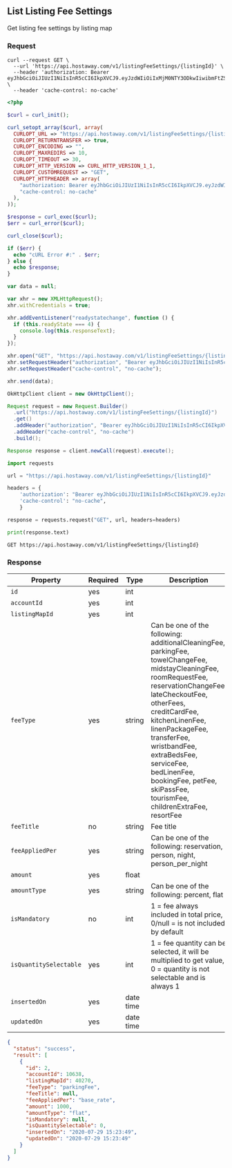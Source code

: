 ## List Listing Fee Settings

Get listing fee settings by listing map

### Request

```shell
curl --request GET \
  --url 'https://api.hostaway.com/v1/listingFeeSettings/{listingId}' \
  --header 'authorization: Bearer eyJhbGciOiJIUzI1NiIsInR5cCI6IkpXVCJ9.eyJzdWIiOiIxMjM0NTY3ODkwIiwibmFtZSI6IkpvaG4gRG9lIiwiaWF0IjoxNTE2MjM5MDIyfQ.SflKxwRJSMeKKF2QT4fwpMeJf36POk6yJV_adQssw5c' \
  --header 'cache-control: no-cache'
```

```php
<?php

$curl = curl_init();

curl_setopt_array($curl, array(
  CURLOPT_URL => "https://api.hostaway.com/v1/listingFeeSettings/{listingId}",
  CURLOPT_RETURNTRANSFER => true,
  CURLOPT_ENCODING => "",
  CURLOPT_MAXREDIRS => 10,
  CURLOPT_TIMEOUT => 30,
  CURLOPT_HTTP_VERSION => CURL_HTTP_VERSION_1_1,
  CURLOPT_CUSTOMREQUEST => "GET",
  CURLOPT_HTTPHEADER => array(
    "authorization: Bearer eyJhbGciOiJIUzI1NiIsInR5cCI6IkpXVCJ9.eyJzdWIiOiIxMjM0NTY3ODkwIiwibmFtZSI6IkpvaG4gRG9lIiwiaWF0IjoxNTE2MjM5MDIyfQ.SflKxwRJSMeKKF2QT4fwpMeJf36POk6yJV_adQssw5c",
    "cache-control: no-cache"
  ),
));

$response = curl_exec($curl);
$err = curl_error($curl);

curl_close($curl);

if ($err) {
  echo "cURL Error #:" . $err;
} else {
  echo $response;
}
```

```javascript
var data = null;

var xhr = new XMLHttpRequest();
xhr.withCredentials = true;

xhr.addEventListener("readystatechange", function () {
  if (this.readyState === 4) {
    console.log(this.responseText);
  }
});

xhr.open("GET", "https://api.hostaway.com/v1/listingFeeSettings/{listingId}");
xhr.setRequestHeader("authorization", "Bearer eyJhbGciOiJIUzI1NiIsInR5cCI6IkpXVCJ9.eyJzdWIiOiIxMjM0NTY3ODkwIiwibmFtZSI6IkpvaG4gRG9lIiwiaWF0IjoxNTE2MjM5MDIyfQ.SflKxwRJSMeKKF2QT4fwpMeJf36POk6yJV_adQssw5c");
xhr.setRequestHeader("cache-control", "no-cache");

xhr.send(data);
```

```java
OkHttpClient client = new OkHttpClient();

Request request = new Request.Builder()
  .url("https://api.hostaway.com/v1/listingFeeSettings/{listingId}")
  .get()
  .addHeader("authorization", "Bearer eyJhbGciOiJIUzI1NiIsInR5cCI6IkpXVCJ9.eyJzdWIiOiIxMjM0NTY3ODkwIiwibmFtZSI6IkpvaG4gRG9lIiwiaWF0IjoxNTE2MjM5MDIyfQ.SflKxwRJSMeKKF2QT4fwpMeJf36POk6yJV_adQssw5c")
  .addHeader("cache-control", "no-cache")
  .build();

Response response = client.newCall(request).execute();
```

```python
import requests

url = "https://api.hostaway.com/v1/listingFeeSettings/{listingId}"

headers = {
    'authorization': "Bearer eyJhbGciOiJIUzI1NiIsInR5cCI6IkpXVCJ9.eyJzdWIiOiIxMjM0NTY3ODkwIiwibmFtZSI6IkpvaG4gRG9lIiwiaWF0IjoxNTE2MjM5MDIyfQ.SflKxwRJSMeKKF2QT4fwpMeJf36POk6yJV_adQssw5c",
    'cache-control': "no-cache",
    }

response = requests.request("GET", url, headers=headers)

print(response.text)
```

`GET https://api.hostaway.com/v1/listingFeeSettings/{listingId}`

### Response

Property | Required | Type | Description
-------- | -------- | ---- | ----------- 
`id` | yes | int | 
`accountId` | yes | int | 
`listingMapId` | yes | int |
`feeType` | yes | string | Can be one of the following: additionalCleaningFee, parkingFee, towelChangeFee, midstayCleaningFee, roomRequestFee, reservationChangeFee, lateCheckoutFee, otherFees, creditCardFee, kitchenLinenFee, linenPackageFee, transferFee, wristbandFee, extraBedsFee, serviceFee, bedLinenFee, bookingFee, petFee, skiPassFee, tourismFee, childrenExtraFee, resortFee
`feeTitle` | no | string | Fee title
`feeAppliedPer` | yes | string | Can be one of the following: reservation, person, night, person_per_night
`amount` | yes | float | 
`amountType` | yes | string | Can be one of the following: percent, flat
`isMandatory` | no | int | 1 = fee always included in total price, 0/null = is not included by default
`isQuantitySelectable` | yes | int | 1 = fee quantity can be selected, it will be multiplied to get value, 0 = quantity is not selectable and is always 1
`insertedOn` | yes | date time | 
`updatedOn` | yes | date time | 

```json
{
  "status": "success",
  "result": [
    {
      "id": 2,
      "accountId": 10638,
      "listingMapId": 40270,
      "feeType": "parkingFee",
      "feeTitle": null,
      "feeAppliedPer": "base_rate",
      "amount": 1000,
      "amountType": "flat",
      "isMandatory": null,
      "isQuantitySelectable": 0,
      "insertedOn": "2020-07-29 15:23:49",
      "updatedOn": "2020-07-29 15:23:49"
    }
  ]
}
```
